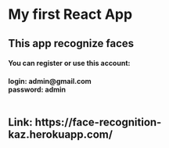 <h1>My first React App <br></h1>
<h2>This app recognize faces <br></h2>
<h4>You can register or use this account:  <br><h4>
<strong>login:</strong> admin@gmail.com <br>
<strong>password:</strong> admin <br>
<br>
  <h2>Link: https://face-recognition-kaz.herokuapp.com/</h2>
